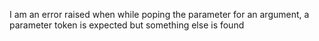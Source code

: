 I am an error raised when while poping the parameter for an argument, a parameter token is expected but something else is found